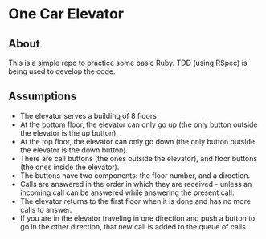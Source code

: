 # One Car Elevator

## About
This is a simple repo to practice some basic Ruby.  TDD (using RSpec) is being used to develop the code.  

## Assumptions
- The elevator serves a building of 8 floors
- At the bottom floor, the elevator can only go up (the only button outside the elevator is the up button).
- At the top floor, the elevator can only go down (the only button outside the elevator is the down button).
- There are call buttons (the ones outside the elevator), and floor buttons (the ones inside the elevator).
- The buttons have two components: the floor number, and a direction.
- Calls are answered in the order in which they are received - unless an incoming call can be answered while answering the present call.
- The elevator returns to the first floor when it is done and has no more calls to answer.
- If you are in the elevator traveling in one direction and push a button to go in the other direction, that new call is added to the queue of calls.
